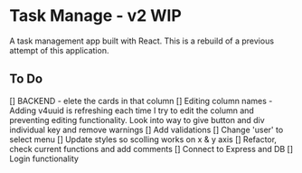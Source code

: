# Task Manage - v2 WIP

A task management app built with React. This is a rebuild of a previous attempt of this application.

## To Do
[] BACKEND - elete the cards in that column
[] Editing column names - Adding v4uuid is refreshing each time I try to edit the column and preventing editing functionality. Look into way to give button and div individual key and remove warnings
[] Add validations
    [] Change 'user' to select menu
[] Update styles so scolling works on x & y axis
[] Refactor, check current functions and add comments
[] Connect to Express and DB
[] Login functionality